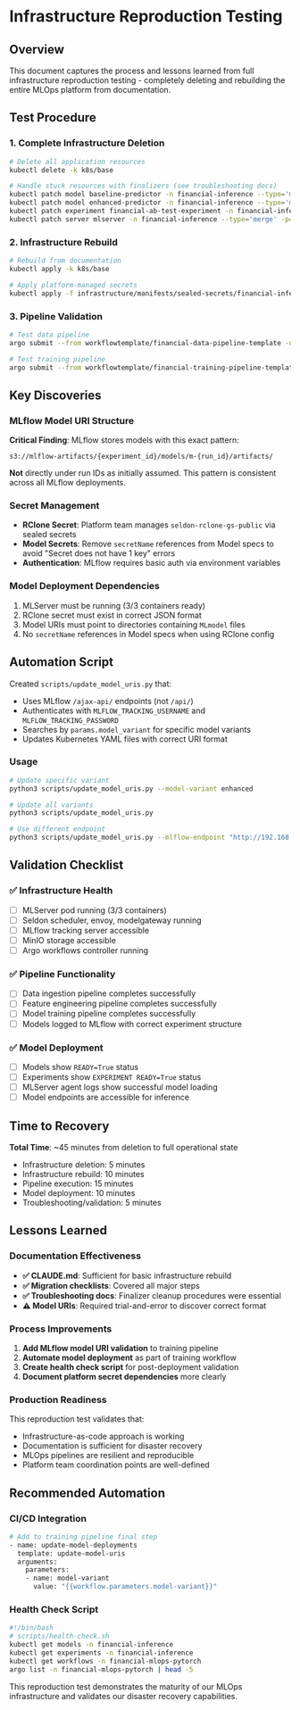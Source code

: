 # Infrastructure Reproduction Testing

## Overview

This document captures the process and lessons learned from full infrastructure reproduction testing - completely deleting and rebuilding the entire MLOps platform from documentation.

## Test Procedure

### 1. Complete Infrastructure Deletion
```bash
# Delete all application resources
kubectl delete -k k8s/base

# Handle stuck resources with finalizers (see troubleshooting docs)
kubectl patch model baseline-predictor -n financial-inference --type='merge' -p='{"metadata":{"finalizers":null}}' 2>/dev/null || true
kubectl patch model enhanced-predictor -n financial-inference --type='merge' -p='{"metadata":{"finalizers":null}}' 2>/dev/null || true
kubectl patch experiment financial-ab-test-experiment -n financial-inference --type='merge' -p='{"metadata":{"finalizers":null}}' 2>/dev/null || true
kubectl patch server mlserver -n financial-inference --type='merge' -p='{"metadata":{"finalizers":null}}' 2>/dev/null || true
```

### 2. Infrastructure Rebuild
```bash
# Rebuild from documentation
kubectl apply -k k8s/base

# Apply platform-managed secrets
kubectl apply -f infrastructure/manifests/sealed-secrets/financial-inference/seldon-rclone-sealed-secret.yaml
```

### 3. Pipeline Validation
```bash
# Test data pipeline
argo submit --from workflowtemplate/financial-data-pipeline-template -n financial-mlops-pytorch

# Test training pipeline
argo submit --from workflowtemplate/financial-training-pipeline-template -p model-variant=baseline -n financial-mlops-pytorch
```

## Key Discoveries

### MLflow Model URI Structure
**Critical Finding**: MLflow stores models with this exact pattern:
```
s3://mlflow-artifacts/{experiment_id}/models/m-{run_id}/artifacts/
```

**Not** directly under run IDs as initially assumed. This pattern is consistent across all MLflow deployments.

### Secret Management
- **RClone Secret**: Platform team manages `seldon-rclone-gs-public` via sealed secrets
- **Model Secrets**: Remove `secretName` references from Model specs to avoid "Secret does not have 1 key" errors
- **Authentication**: MLflow requires basic auth via environment variables

### Model Deployment Dependencies
1. MLServer must be running (3/3 containers ready)
2. RClone secret must exist in correct JSON format
3. Model URIs must point to directories containing `MLmodel` files
4. No `secretName` references in Model specs when using RClone config

## Automation Script

Created `scripts/update_model_uris.py` that:
- Uses MLflow `/ajax-api/` endpoints (not `/api/`)
- Authenticates with `MLFLOW_TRACKING_USERNAME` and `MLFLOW_TRACKING_PASSWORD`
- Searches by `params.model_variant` for specific model variants
- Updates Kubernetes YAML files with correct URI format

### Usage
```bash
# Update specific variant
python3 scripts/update_model_uris.py --model-variant enhanced

# Update all variants
python3 scripts/update_model_uris.py

# Use different endpoint
python3 scripts/update_model_uris.py --mlflow-endpoint "http://192.168.1.203:5000"
```

## Validation Checklist

### ✅ Infrastructure Health
- [ ] MLServer pod running (3/3 containers)
- [ ] Seldon scheduler, envoy, modelgateway running
- [ ] MLflow tracking server accessible
- [ ] MinIO storage accessible
- [ ] Argo workflows controller running

### ✅ Pipeline Functionality
- [ ] Data ingestion pipeline completes successfully
- [ ] Feature engineering pipeline completes successfully  
- [ ] Model training pipeline completes successfully
- [ ] Models logged to MLflow with correct experiment structure

### ✅ Model Deployment
- [ ] Models show `READY=True` status
- [ ] Experiments show `EXPERIMENT READY=True` status
- [ ] MLServer agent logs show successful model loading
- [ ] Model endpoints are accessible for inference

## Time to Recovery

**Total Time**: ~45 minutes from deletion to full operational state
- Infrastructure deletion: 5 minutes
- Infrastructure rebuild: 10 minutes  
- Pipeline execution: 15 minutes
- Model deployment: 10 minutes
- Troubleshooting/validation: 5 minutes

## Lessons Learned

### Documentation Effectiveness
- **✅ CLAUDE.md**: Sufficient for basic infrastructure rebuild
- **✅ Migration checklists**: Covered all major steps
- **✅ Troubleshooting docs**: Finalizer cleanup procedures were essential
- **⚠️ Model URIs**: Required trial-and-error to discover correct format

### Process Improvements
1. **Add MLflow model URI validation** to training pipeline
2. **Automate model deployment** as part of training workflow
3. **Create health check script** for post-deployment validation
4. **Document platform secret dependencies** more clearly

### Production Readiness
This reproduction test validates that:
- Infrastructure-as-code approach is working
- Documentation is sufficient for disaster recovery
- MLOps pipelines are resilient and reproducible
- Platform team coordination points are well-defined

## Recommended Automation

### CI/CD Integration
```bash
# Add to training pipeline final step
- name: update-model-deployments
  template: update-model-uris
  arguments:
    parameters:
    - name: model-variant
      value: "{{workflow.parameters.model-variant}}"
```

### Health Check Script
```bash
#!/bin/bash
# scripts/health-check.sh
kubectl get models -n financial-inference
kubectl get experiments -n financial-inference  
kubectl get workflows -n financial-mlops-pytorch
argo list -n financial-mlops-pytorch | head -5
```

This reproduction test demonstrates the maturity of our MLOps infrastructure and validates our disaster recovery capabilities.